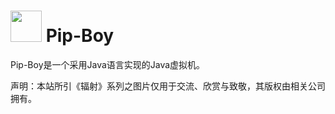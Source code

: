 # <img src="http://ww1.sinaimg.cn/large/006QHM1zly1fzn3vikirtj314i0zo4qq.jpg" width = "50" height = "50"/> Pip-Boy


Pip-Boy是一个采用Java语言实现的Java虚拟机。


声明：本站所引《辐射》系列之图片仅用于交流、欣赏与致敬，其版权由相关公司拥有。
